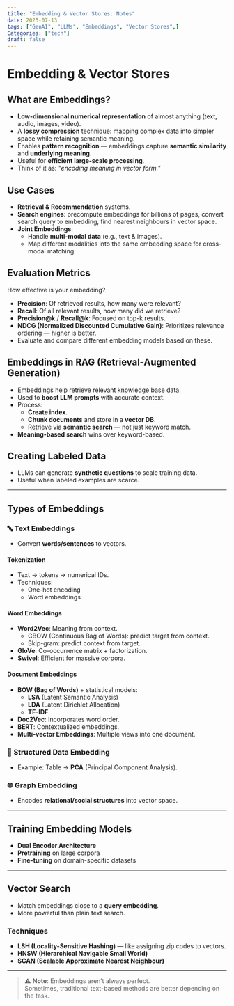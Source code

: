 ```yaml
---
title: "Embedding & Vector Stores: Notes"
date: 2025-07-13
tags: ["GenAI", "LLMs", "Embeddings", "Vector Stores",]
Categories: ["tech"]
draft: false
---
```


# Embedding & Vector Stores

## What are Embeddings?

- **Low-dimensional numerical representation** of almost anything (text, audio, images, video).
- A **lossy compression** technique: mapping complex data into simpler space while retaining semantic meaning.
- Enables **pattern recognition** — embeddings capture **semantic similarity** and **underlying meaning**.
- Useful for **efficient large-scale processing**.
- Think of it as: _"encoding meaning in vector form."_

## Use Cases

- **Retrieval & Recommendation** systems.
- **Search engines**: precompute embeddings for billions of pages, convert search query to embedding, find nearest neighbours in vector space.
- **Joint Embeddings**:
  - Handle **multi-modal data** (e.g., text & images).
  - Map different modalities into the same embedding space for cross-modal matching.

## Evaluation Metrics

How effective is your embedding?

- **Precision**: Of retrieved results, how many were relevant?
- **Recall**: Of all relevant results, how many did we retrieve?
- **Precision@k** / **Recall@k**: Focused on top-k results.
- **NDCG (Normalized Discounted Cumulative Gain)**: Prioritizes relevance ordering — higher is better.
- Evaluate and compare different embedding models based on these.

## Embeddings in RAG (Retrieval-Augmented Generation)

- Embeddings help retrieve relevant knowledge base data.
- Used to **boost LLM prompts** with accurate context.
- Process:
  - **Create index**.
  - **Chunk documents** and store in a **vector DB**.
  - Retrieve via **semantic search** — not just keyword match.
- **Meaning-based search** wins over keyword-based.

## Creating Labeled Data

- LLMs can generate **synthetic questions** to scale training data.
- Useful when labeled examples are scarce.

---

## Types of Embeddings

### 🔤 Text Embeddings

- Convert **words/sentences** to vectors.

#### Tokenization

- Text → tokens → numerical IDs.
- Techniques:
  - One-hot encoding
  - Word embeddings

#### Word Embeddings

- **Word2Vec**: Meaning from context.
  - CBOW (Continuous Bag of Words): predict target from context.
  - Skip-gram: predict context from target.
- **GloVe**: Co-occurrence matrix + factorization.
- **Swivel**: Efficient for massive corpora.

#### Document Embeddings

- **BOW (Bag of Words)** + statistical models:
  - **LSA** (Latent Semantic Analysis)
  - **LDA** (Latent Dirichlet Allocation)
  - **TF-IDF**
- **Doc2Vec**: Incorporates word order.
- **BERT**: Contextualized embeddings.
- **Multi-vector Embeddings**: Multiple views into one document.

### 🧮 Structured Data Embedding

- Example: Table → **PCA** (Principal Component Analysis).

### 🌐 Graph Embedding

- Encodes **relational/social structures** into vector space.

---

## Training Embedding Models

- **Dual Encoder Architecture**
- **Pretraining** on large corpora
- **Fine-tuning** on domain-specific datasets

---

## Vector Search

- Match embeddings close to a **query embedding**.
- More powerful than plain text search.

### Techniques

- **LSH (Locality-Sensitive Hashing)** — like assigning zip codes to vectors.
- **HNSW (Hierarchical Navigable Small World)**
- **SCAN (Scalable Approximate Nearest Neighbour)**

---

> ⚠️ **Note**: Embeddings aren’t always perfect.  
> Sometimes, traditional text-based methods are better depending on the task.